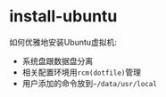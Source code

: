 # install-ubuntu

如何优雅地安装Ubuntu虚拟机:

* 系统盘跟数据盘分离
* 相关配置环境用`rcm(dotfile)`管理
* 用户添加的命令放到`~/data/usr/local`




